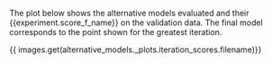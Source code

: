 The plot below shows the alternative models evaluated and their {{experiment.score_f_name}} on the validation data.  The final model corresponds to the point shown for the greatest iteration.

{{ images.get(alternative_models._plots.iteration_scores.filename)}}


